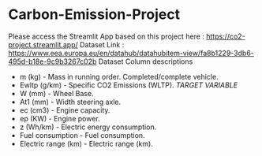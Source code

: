 # Carbon-Emission-Project

Please access the Streamlit App based on this project here : https://co2-project.streamlit.app/
Dataset Link : https://www.eea.europa.eu/en/datahub/datahubitem-view/fa8b1229-3db6-495d-b18e-9c9b3267c02b
Dataset Column descriptions
 - m (kg) - Mass in running order. Completed/complete vehicle.
- Ewltp (g/km) - Specific CO2 Emissions (WLTP). *TARGET VARIABLE*
- W (mm) - Wheel Base.
- At1 (mm) - Width steering axle.
- ec (cm3) - Engine capacity.
- ep (KW) - Engine power.
- z (Wh/km) - Electric energy consumption.
- Fuel consumption - Fuel consumption.
- Electric range (km) - Electric range (km).
